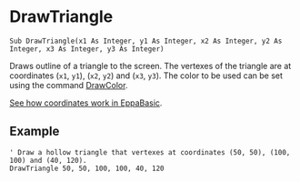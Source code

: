 <!--graphics-->
DrawTriangle
============

```eppabasic
Sub DrawTriangle(x1 As Integer, y1 As Integer, x2 As Integer, y2 As Integer, x3 As Integer, y3 As Integer)
```

Draws outline of a triangle to the screen.
The vertexes of the triangle are at coordinates (`x1`, `y1`), (`x2`, `y2`) and (`x3`, `y3`).
The color to be used can be set using the command [DrawColor](manual:drawcolor).

[See how coordinates work in EppaBasic](manual:/coordinates).

Example
----------
```eppabasic
' Draw a hollow triangle that vertexes at coordinates (50, 50), (100, 100) and (40, 120).
DrawTriangle 50, 50, 100, 100, 40, 120
```
